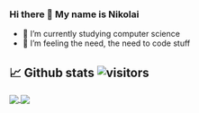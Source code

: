 ### Hi there 👋 My name is Nikolai

- 🔭 I’m currently studying computer science
- 🌱 I’m feeling the need, the need to code stuff

## 📈 Github stats ![visitors](https://visitor-badge.glitch.me/badge?page_id=nikolaidokken.nikolaidokken)
<a href="https://github.com/anuraghazra/github-readme-stats">
  <img align="center" src="https://github-readme-stats.vercel.app/api?username=NikolaiDokken&show_icons=true&theme=dracula&hide=issues&count_private=true" />
</a>
<a href="https://github.com/anuraghazra/convoychat">
  <img align="center" src="https://github-readme-stats.vercel.app/api/top-langs/?username=NikolaiDokken&layout=compact&theme=dracula" />
</a>
<!--
**NikolaiDokken/NikolaiDokken** is a ✨ _special_ ✨ repository because its `README.md` (this file) appears on your GitHub profile.

Here are some ideas to get you started:


- 👯 I’m looking to collaborate on ...
- 🤔 I’m looking for help with ...
- 💬 Ask me about ...
- 📫 How to reach me: ...
- ⚡ Fun fact: ...
-->
